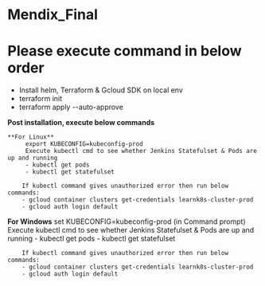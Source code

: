 # Mendix_Final
# Please execute command in below order
 - Install helm, Terraform & Gcloud SDK on local env
 - terraform init
 - terraform apply --auto-approve
 
 **Post installation, execute below commands**
 
    **For Linux**
         export KUBECONFIG=kubeconfig-prod
         Execute kubectl cmd to see whether Jenkins Statefulset & Pods are up and running 
         - kubectl get pods
         - kubectl get statefulset
          
        If kubectl command gives unauthorized error then run below commands:
        - gcloud container clusters get-credentials learnk8s-cluster-prod
        - gcloud auth login default

   **For Windows**
        set KUBECONFIG=kubeconfig-prod (in Command prompt)
        Execute kubectl cmd to see whether Jenkins Statefulset & Pods are up and running 
        - kubectl get pods
        - kubectl get statefulset
          
        
        If kubectl command gives unauthorized error then run below commands:
        - gcloud container clusters get-credentials learnk8s-cluster-prod
        - gcloud auth login default
